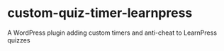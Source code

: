 # custom-quiz-timer-learnpress
A WordPress plugin adding custom timers and anti-cheat to LearnPress quizzes
